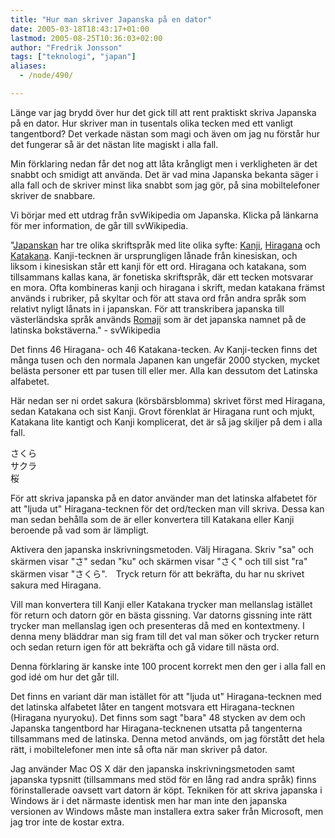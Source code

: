 ```yaml
---
title: "Hur man skriver Japanska på en dator"
date: 2005-03-18T18:43:17+01:00
lastmod: 2005-08-25T10:36:03+02:00
author: "Fredrik Jonsson"
tags: ["teknologi", "japan"]
aliases:
  - /node/490/

---
```


Länge var jag brydd över hur det gick till att rent praktiskt skriva Japanska på en dator. Hur skriver man in tusentals olika tecken med ett vanligt tangentbord? Det verkade nästan som magi och även om jag nu förstår hur det fungerar så är det nästan lite magiskt i alla fall. 

Min förklaring nedan får det nog att låta krångligt men i verkligheten är det snabbt och smidigt att använda. Det är vad mina Japanska bekanta säger i alla fall och de skriver minst lika snabbt som jag gör, på sina mobiltelefoner skriver de snabbare.

Vi börjar med ett utdrag från svWikipedia om Japanska. Klicka på länkarna för mer information, de går till svWikipedia.

"[Japanskan](https://sv.wikipedia.org/wiki/Japanska) har tre olika skriftspråk med lite olika syfte: [Kanji](https://sv.wikipedia.org/wiki/Kanji), [Hiragana](https://sv.wikipedia.org/wiki/Hiragana) och [Katakana](https://sv.wikipedia.org/wiki/Katakana). Kanji-tecknen är ursprungligen lånade från kinesiskan, och liksom i kinesiskan står ett kanji för ett ord. Hiragana och katakana, som tillsammans kallas kana, är fonetiska skriftspråk, där ett tecken motsvarar en mora. Ofta kombineras kanji och hiragana i skrift, medan katakana främst används i rubriker, på skyltar och för att stava ord från andra språk som relativt nyligt lånats in i japanskan. För att transkribera japanska till västerländska språk används [Romaji](https://sv.wikipedia.org/wiki/Romaji) som är det japanska namnet på de latinska bokstäverna." - svWikipedia

Det finns 46 Hiragana- och 46 Katakana-tecken. Av Kanji-tecken finns det många tusen och den normala Japanen kan ungefär 2000 stycken, mycket belästa personer ett par tusen till eller mer. Alla kan dessutom det Latinska alfabetet.

Här nedan ser ni ordet sakura (körsbärsblomma) skrivet först med Hiragana, sedan Katakana och sist Kanji. Grovt förenklat är Hiragana runt och mjukt, Katakana lite kantigt och Kanji komplicerat, det är så jag skiljer på dem i alla fall.

さくら  
サクラ  
桜

För att skriva japanska på en dator använder man det latinska alfabetet för att "ljuda ut" Hiragana-tecknen för det ord/tecken man vill skriva. Dessa kan man sedan behålla som de är eller konvertera till Katakana eller Kanji beroende på vad som är lämpligt.

Aktivera den japanska inskrivningsmetoden. Välj Hiragana. Skriv "sa" och skärmen visar "さ" sedan "ku" och skärmen visar "さく" och till sist "ra" skärmen visar "さくら".　Tryck return för att bekräfta, du har nu skrivet sakura med Hiragana. 

Vill man konvertera till Kanji eller Katakana trycker man mellanslag istället för return och datorn gör en bästa gissning. Var datorns gissning inte rätt trycker man mellanslag igen och presenteras då med en kontextmeny. I denna meny bläddrar man sig fram till det val man söker och trycker return och sedan return igen för att bekräfta och gå vidare till nästa ord.

Denna förklaring är kanske inte 100 procent korrekt men den ger i alla fall en god idé om hur det går till.

Det finns en variant där man istället för att "ljuda ut" Hiragana-tecknen med det latinska alfabetet låter en tangent motsvara ett Hiragana-tecknen (Hiragana nyuryoku). Det finns som sagt "bara" 48 stycken av dem och Japanska tangentbord har Hiragana-tecknenen utsatta på tangenterna tillsammans med de latinska. Denna metod används, om jag förstått det hela rätt, i mobiltelefoner men inte så ofta när man skriver på dator.

Jag använder Mac OS X där den japanska inskrivningsmetoden samt japanska typsnitt (tillsammans med stöd för en lång rad andra språk) finns förinstallerade oavsett vart datorn är köpt. Tekniken för att skriva japanska i Windows är i det närmaste identisk men har man inte den japanska versionen av Windows måste man installera extra saker från Microsoft, men jag tror inte de kostar extra.
